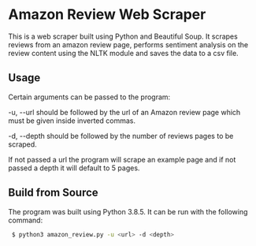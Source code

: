 # Amazon Review Web Scraper

This is a web scraper built using Python and  Beautiful Soup. It scrapes reviews from an amazon review page, performs sentiment analysis on the review content using the NLTK module and saves the data to a csv file.

## Usage 

Certain arguments can be passed to the program: 

-u, --url       should be followed by the url of an Amazon review page which must be given inside inverted commas.

-d, --depth     should be followed by the number of reviews pages to be scraped.

If not passed a url the program will scrape an example page and if not passed a depth it will default to 5 pages.

## Build from Source

The program was built using Python 3.8.5. It can be run with the following command:

```bash
 $ python3 amazon_review.py -u <url> -d <depth>
